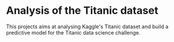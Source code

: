 
# Analysis of the Titanic dataset

This projects aims at analysing Kaggle's Titanic dataset and build a predictive model for the Titanic data science challenge.
